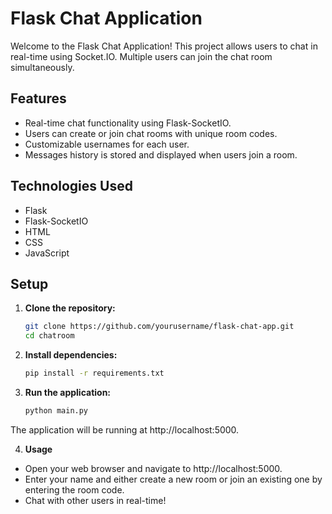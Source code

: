 # Flask Chat Application

Welcome to the Flask Chat Application! This project allows users to chat in real-time using Socket.IO. Multiple users can join the chat room simultaneously.

## Features

- Real-time chat functionality using Flask-SocketIO.
- Users can create or join chat rooms with unique room codes.
- Customizable usernames for each user.
- Messages history is stored and displayed when users join a room.

## Technologies Used

- Flask
- Flask-SocketIO
- HTML
- CSS
- JavaScript

## Setup

1. **Clone the repository:**

   ```bash
   git clone https://github.com/yourusername/flask-chat-app.git
   cd chatroom

2. **Install dependencies:**
   ```bash
   pip install -r requirements.txt

3. **Run the application:**
   ```bash
   python main.py

 The application will be running at http://localhost:5000.

4. **Usage**
- Open your web browser and navigate to http://localhost:5000.
- Enter your name and either create a new room or join an existing one by entering the room code.
- Chat with other users in real-time!
